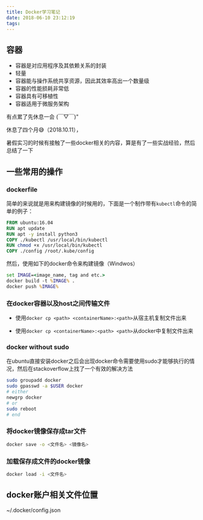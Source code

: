 ```yaml
---
title: Docker学习笔记
date: 2018-06-10 23:12:19
tags:
---
```


容器
---

* 容器是对应用程序及其依赖关系的封装
* 轻量
* 容器能与操作系统共享资源，因此其效率高出一个数量级
* 容器的性能损耗非常低
* 容器具有可移植性
* 容器适用于微服务架构

<!-- more -->

有点累了先休息一会 (￣▽￣)"

休息了四个月😅（2018.10.11），

暑假实习的时候有接触了一些docker相关的内容，算是有了一些实战经验，然后总结了一下

一些常用的操作
---

### dockerfile

简单的来说就是用来构建镜像的时候用的，下面是一个制作带有`kubectl`命令的简单的例子：

```dockerfile
FROM ubuntu:16.04
RUN apt update
RUN apt -y install python3
COPY ./kubectl /usr/local/bin/kubectl
RUN chmod +x /usr/local/bin/kubectl
COPY ./config /root/.kube/config 
```

然后，使用如下的docker命令来构建镜像（Windwos）

```bat
set IMAGE=<image_name, tag and etc.>
docker build -t %IMAGE% .
docker push %IMAGE%
```


### 在docker容器以及host之间传输文件

* 使用`docker cp <path> <containerName>:<path>`从宿主机复制文件出来

* 使用`docker cp <containerName>:<path> <path>`从docker中复制文件出来

### docker without sudo

在ubuntu直接安装docker之后会出现docker命令需要使用sudo才能够执行的情况，然后在stackoverflow上找了一个有效的解决方法

```sh
sudo groupadd docker
sudo gpasswd -a $USER docker
# either
newgrp docker
# or 
sudo reboot
# end 
```

### 将docker镜像保存成tar文件

```sh
docker save -o <文件名> <镜像名>
```

### 加载保存成文件的docker镜像

```sh
docker load -i <文件名>
```


docker账户相关文件位置
---

~/.docker/config.json